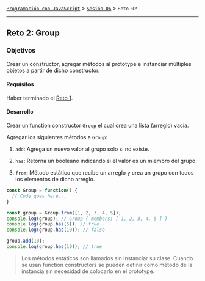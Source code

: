 [`Programación con JavaScript`](../../Readme.md) > [`Sesión 06`](../Readme.md) > `Reto 02`

---

## Reto 2: Group

### Objetivos

Crear un constructor, agregar métodos al prototype e instanciar múltiples objetos a partir de dicho constructor.

#### Requisitos

Haber terminado el [Reto 1](../Reto-01/Readme.md).

#### Desarrollo

Crear un function constructor `Group` el cual crea una lista (arreglo) vacía.

Agregar los siguientes métodos a `Group`:

1. `add`: Agrega un nuevo valor al grupo solo si no existe.

2. `has`: Retorna un booleano indicando si el valor es un miembro del grupo.

3. `from`: Método estático que recibe un arreglo y crea un grupo con todos los elementos de dicho arreglo.

```javascript
const Group = function() {
  // Code goes here...
}

const group = Group.from([1, 2, 3, 4, 5]);
console.log(group); // Group { members: [ 1, 2, 3, 4, 5 ] }
console.log(group.has(5)); // true
console.log(group.has(10)); // false

group.add(10);
console.log(group.has(10)); // true
```

> Los métodos estáticos son llamados sin instanciar su clase. Cuando se usan function constructors se pueden definir 
> como método de la instancia sin necesidad de colocarlo en el prototype.

